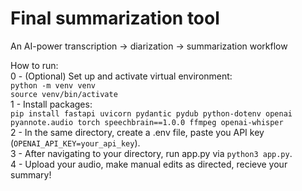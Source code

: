 # Final summarization tool
An AI-power transcription -> diarization -> summarization workflow

How to run:\
0 - (Optional) Set up and activate virtual environment:\
`python -m venv venv`\
`source venv/bin/activate`\
1 - Install packages:\
`pip install fastapi uvicorn pydantic pydub python-dotenv openai pyannote.audio torch speechbrain==1.0.0 ffmpeg openai-whisper`\
2 - In the same directory, create a .env file, paste you API key (`OPENAI_API_KEY=your_api_key`).\
3 - After navigating to your directory, run app.py via `python3 app.py`.\
4 - Upload your audio, make manual edits as directed, recieve your summary!
